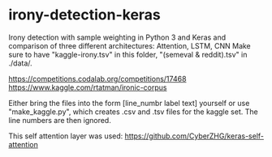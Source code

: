 # irony-detection-keras
Irony detection with sample weighting in Python 3 and Keras and comparison of three different architectures: Attention, LSTM, CNN
Make sure to have "kaggle-irony.tsv" in this folder, "(semeval & reddit).tsv" in ./data/.

https://competitions.codalab.org/competitions/17468
https://www.kaggle.com/rtatman/ironic-corpus

Either bring the files into the form [line\_numbr label text] yourself or use "make_kaggle.py", which creates .csv and .tsv files for the kaggle set. The line numbers are then ignored.

This self attention layer was used: https://github.com/CyberZHG/keras-self-attention

